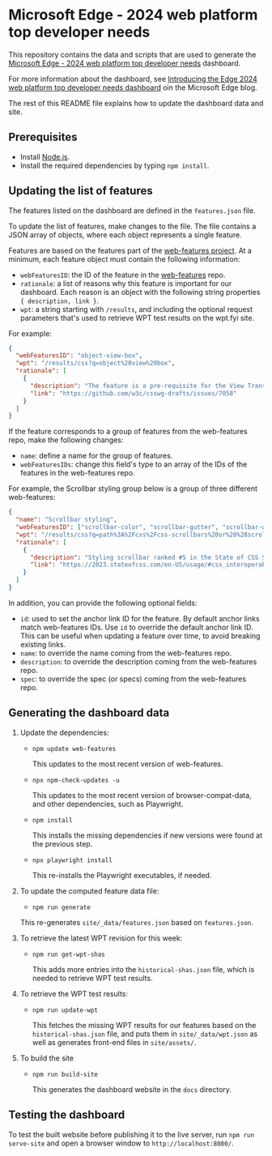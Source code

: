 # Microsoft Edge - 2024 web platform top developer needs

This repository contains the data and scripts that are used to generate the [Microsoft Edge - 2024 web platform top developer needs](https://microsoftedge.github.io/TopDeveloperNeeds/) dashboard.

For more information about the dashboard, see [Introducing the Edge 2024 web platform top developer needs dashboard](https://blogs.windows.com/msedgedev/2024/04/18/2024-web-platform-top-developer-needs-dashboard/) oin the Microsoft Edge blog.

The rest of this README file explains how to update the dashboard data and site.

## Prerequisites

* Install [Node.js](https://nodejs.org).
* Install the required dependencies by typing `npm install`.

## Updating the list of features

The features listed on the dashboard are defined in the `features.json` file.

To update the list of features, make changes to the file. The file contains a JSON array of objects, where each object represents a single feature.

Features are based on the features part of the [web-features project](https://github.com/web-platform-dx/web-features/). At a minimum, each feature object must contain the following information:

* `webFeaturesID`: the ID of the feature in the [web-features](https://github.com/web-platform-dx/web-features/) repo.
* `rationale`: a list of reasons why this feature is important for our dashboard. Each reason is an object with the following string properties `{ description, link }`.
* `wpt`: a string starting with `/results`, and including the optional request parameters that's used to retrieve WPT test results on the wpt.fyi site.

For example:

```json
{
  "webFeaturesID": "object-view-box",
  "wpt": "/results/css?q=object%20view%20box",
  "rationale": [
    {
      "description": "The feature is a pre-requisite for the View Transitions API, which is a highly requested feature",
      "link": "https://github.com/w3c/csswg-drafts/issues/7058"
    }
  ]
}
```

If the feature corresponds to a group of features from the web-features repo, make the following changes:

* `name`: define a name for the group of features.
* `webFeaturesIDs`: change this field's type to an array of the IDs of the features in the web-features repo.

For example, the Scrollbar styling group below is a group of three different web-features:

```json
{
  "name": "Scrollbar styling",
  "webFeaturesID": ["scrollbar-color", "scrollbar-gutter", "scrollbar-width"],
  "wpt": "/results/css?q=path%3A%2Fcss%2Fcss-scrollbars%20or%20%28scrollbar-gutter%20and%20path%3A%2Fcss%2Fcss-overflow%29",
  "rationale": [
    {
      "description": "Styling scrollbar ranked #5 in the State of CSS Survey 2023's browser incompatibilities question",
      "link": "https://2023.stateofcss.com/en-US/usage/#css_interoperability_features"
    }
  ]
}
```

In addition, you can provide the following optional fields:

* `id`: used to set the anchor link ID for the feature. By default anchor links match web-features IDs. Use `id` to override the default anchor link ID. This can be useful when updating a feature over time, to avoid breaking existing links.
* `name`: to override the name coming from the web-features repo.
* `description`: to override the description coming from the web-features repo.
* `spec`: to override the spec (or specs) coming from the web-features repo.

## Generating the dashboard data

1. Update the dependencies:

   * `npm update web-features`
     
     This updates to the most recent version of web-features.

   * `npx npm-check-updates -u`

     This updates to the most recent version of browser-compat-data, and other dependencies, such as Playwright.

   * `npm install`
   
     This installs the missing dependencies if new versions were found at the previous step.

   * `npx playwright install`

     This re-installs the Playwright executables, if needed.

1. To update the computed feature data file:

   * `npm run generate`
   
   This re-generates `site/_data/features.json` based on `features.json`.

1. To retrieve the latest WPT revision for this week:

   * `npm run get-wpt-shas`
   
     This adds more entries into the `historical-shas.json` file, which is needed to retrieve WPT test results.

1. To retrieve the WPT test results:

   * `npm run update-wpt`
   
     This fetches the missing WPT results for our features based on the `historical-shas.json` file, and puts them in `site/_data/wpt.json` as well as generates front-end files in `site/assets/`.

1. To build the site

   * `npm run build-site`
   
     This generates the dashboard website in the `docs` directory.

## Testing the dashboard

To test the built website before publishing it to the live server, run `npm run serve-site` and open a browser window to `http://localhost:8080/`.
